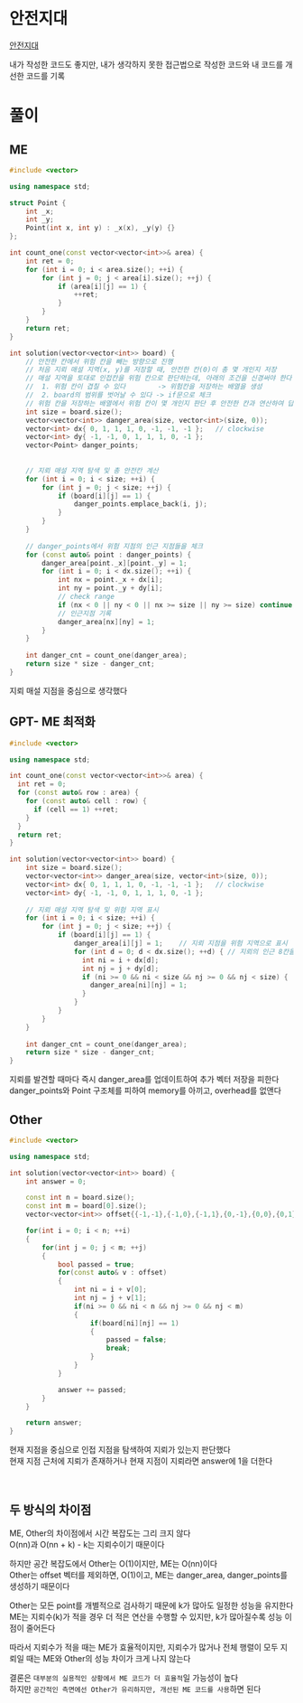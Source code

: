 # 안전지대
[안전지대](https://school.programmers.co.kr/learn/courses/30/lessons/120866)   

내가 작성한 코드도 좋지만, 내가 생각하지 못한 접근법으로 작성한 코드와 내 코드를 개선한 코드를 기록   

# 풀이
## ME
```cpp
#include <vector>

using namespace std;

struct Point {
    int _x;
    int _y;
    Point(int x, int y) : _x(x), _y(y) {}
};

int count_one(const vector<vector<int>>& area) {
    int ret = 0;
    for (int i = 0; i < area.size(); ++i) {
        for (int j = 0; j < area[i].size(); ++j) {
            if (area[i][j] == 1) {
                ++ret;
            }
        }
    }
    return ret;
}

int solution(vector<vector<int>> board) {
    // 안전한 칸에서 위험 칸을 빼는 방향으로 진행
    // 처음 지뢰 매설 지역(x, y)를 저장할 때, 안전한 칸(0)이 총 몇 개인지 저장
    // 매설 지역을 토대로 인접칸을 위험 칸으로 판단하는데, 아래의 조건을 신경써야 한다
    //  1. 위험 칸이 겹칠 수 있다        -> 위험칸을 저장하는 배열을 생성
    //  2. board의 범위를 벗어날 수 있다 -> if문으로 체크
    // 위험 칸을 저장하는 배열에서 위험 칸이 몇 개인지 판단 후 안전한 칸과 연산하여 답을 도출
    int size = board.size();
    vector<vector<int>> danger_area(size, vector<int>(size, 0));
    vector<int> dx{ 0, 1, 1, 1, 0, -1, -1, -1 };   // clockwise
    vector<int> dy{ -1, -1, 0, 1, 1, 1, 0, -1 };
    vector<Point> danger_points;
    
    
    // 지뢰 매설 지역 탐색 및 총 안전칸 계산
    for (int i = 0; i < size; ++i) {
        for (int j = 0; j < size; ++j) {
            if (board[i][j] == 1) {
                danger_points.emplace_back(i, j);
            }
        }
    }
    
    // danger_points에서 위험 지점의 인근 지점들을 체크
    for (const auto& point : danger_points) {
        danger_area[point._x][point._y] = 1;
        for (int i = 0; i < dx.size(); ++i) {
            int nx = point._x + dx[i];
            int ny = point._y + dy[i];
            // check range
            if (nx < 0 || ny < 0 || nx >= size || ny >= size) continue;
            // 인근지점 기록
            danger_area[nx][ny] = 1;
        }
    }
    
    int danger_cnt = count_one(danger_area);
    return size * size - danger_cnt;
}
```
지뢰 매설 지점을 중심으로 생각했다   

## GPT- ME 최적화
```cpp
#include <vector>

using namespace std;

int count_one(const vector<vector<int>>& area) {
  int ret = 0;
  for (const auto& row : area) {
    for (const auto& cell : row) {
      if (cell == 1) ++ret;
    }
  }
  return ret;
}

int solution(vector<vector<int>> board) {
    int size = board.size();
    vector<vector<int>> danger_area(size, vector<int>(size, 0));
    vector<int> dx{ 0, 1, 1, 1, 0, -1, -1, -1 };   // clockwise
    vector<int> dy{ -1, -1, 0, 1, 1, 1, 0, -1 };
    
    // 지뢰 매설 지역 탐색 및 위험 지역 표시
    for (int i = 0; i < size; ++i) {
        for (int j = 0; j < size; ++j) {
            if (board[i][j] == 1) {
                danger_area[i][j] = 1;    // 지뢰 지점을 위험 지역으로 표시
                for (int d = 0; d < dx.size(); ++d) { // 지뢰의 인근 8칸을 위험 지역으로 표시
                  int ni = i + dx[d];
                  int nj = j + dy[d];
                  if (ni >= 0 && ni < size && nj >= 0 && nj < size) {
                    danger_area[ni][nj] = 1;
                  }
                }
            }
        }
    }
    
    int danger_cnt = count_one(danger_area);
    return size * size - danger_cnt;
}
```
지뢰를 발견할 때마다 즉시 danger_area를 업데이트하여 추가 벡터 저장을 피한다   
danger_points와 Point 구조체를 피하여 memory를 아끼고, overhead를 없앤다   

## Other
```cpp
#include <vector>

using namespace std;

int solution(vector<vector<int>> board) {
    int answer = 0;

    const int n = board.size();
    const int m = board[0].size();
    vector<vector<int>> offset{{-1,-1},{-1,0},{-1,1},{0,-1},{0,0},{0,1},{1,-1},{1,0},{1,1}};

    for(int i = 0; i < n; ++i)
    {
        for(int j = 0; j < m; ++j)
        {
            bool passed = true;
            for(const auto& v : offset)
            {
                int ni = i + v[0];
                int nj = j + v[1];
                if(ni >= 0 && ni < n && nj >= 0 && nj < m)
                {
                    if(board[ni][nj] == 1)
                    {
                        passed = false;
                        break;
                    }
                }
            }

            answer += passed;
        }
    }

    return answer;
}
```
현재 지점을 중심으로 인접 지점을 탐색하여 지뢰가 있는지 판단했다   
현재 지점 근처에 지뢰가 존재하거나 현재 지점이 지뢰라면 answer에 1을 더한다   

<br>

## 두 방식의 차이점
ME, Other의 차이점에서 시간 복잡도는 그리 크지 않다   
O(nn)과 O(nn + k) - k는 지뢰수이기 때문이다   

하지만 공간 복잡도에서 Other는 O(1)이지만, ME는 O(nn)이다   
Other는 offset 벡터를 제외하면, O(1)이고, ME는 danger_area, danger_points를 생성하기 때문이다   

Other는 모든 point를 개별적으로 검사하기 때문에 k가 많아도 일정한 성능을 유지한다   
ME는 지뢰수(k)가 적을 경우 더 적은 연산을 수행할 수 있지만, k가 많아질수록 성능 이점이 줄어든다   

따라서 지뢰수가 적을 때는 ME가 효율적이지만, 지뢰수가 많거나 전체 행렬이 모두 지뢰일 때는 ME와 Other의 성능 차이가 크게 나지 않는다   

결론은 `대부분의 실용적인 상황에서 ME 코드가 더 효율적`일 가능성이 높다   
하지만 `공간적인 측면에선 Other가 유리하지만, 개선된 ME 코드를 사용`하면 된다   